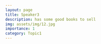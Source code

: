 ```yaml
---
layout: page
title: Speaker3
description: has some good books to sell
img: assets/img/12.jpg
importance: 1
category: Topic1
---
```

